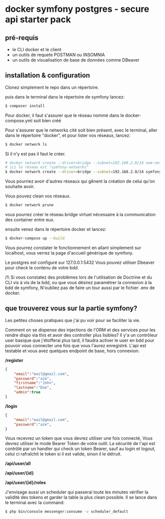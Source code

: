 # docker symfony postgres - secure api starter pack

## pré-requis

- le CLI docker et le client
- un outils de requete POSTMAN ou INSOMNIA
- un outils de visualisation de base de données comme DBeaver

## installation & configuration

Clonez simplement le repo dans un répertoire.

puis dans le terminal dans le répertoire de symfony lancez:
```bash
$ composer install
```
Pour docker, il faut s'assurer que le réseau nommé dans le docker-compose.yml soit bien créé

Pour s'assurer que le networks cité soit bien présent,
avec le terminal, aller dans le répertoire "docker",
et pour lister vos réseaux, lancez:
```bash
$ docker network ls
```
Si il n'y est pas il faut le créer.
```bash
# docker network create --driver=bridge --subnet=192.168.2.0/24 nom-networks
# ici le réseau est "symfony-networks"
$ docker network create --driver=bridge --subnet=192.168.2.0/24 symfony-networks
```
Vous pourriez avoir d'autres réseaux qui gênent la création de celui qu'on souhaite avoir.

Vous pouvez clean vos réseaux.
```bash
$ docker network prune
```
vous pourrez créer le réseau bridge virtuel nécessaire à la communication des container entre eux.

ensuite venez dans le répertoire docker et lancez:
```bash
$ docker-compose up --build
```

Vous pourrez constater le fonctionnement en allant simplement sur localhost, vous verrez la page d'accueil générique de symfony.


Le postgres est configuré sur 127.0.0.1:5432
Vous pouvez utiliser Dbeaver pour check le contenu de votre bdd.

/!\ Si vous constatez des problèmes lors de l'utilisation de Doctrine et du CLI vis à vis de la bdd, ou que vous désirez paramètrer la connexion à la bdd de symfony,
N'oubliez pas de faire un tour aussi par le fichier .env de docker.

## que trouverez vous sur la partie symfony?

Les petites choses pratiques que j'ai pu voir pour se faciliter la vie.

Comment on se dispense des injections de l'ORM et des services pour les rendre dispo via this et avoir des controller plus lisibles?
Il y'a un contrôleur user basique que j'étofferai plus tard, il faudra activer le user en bdd pour pouvoir vous connecter une fois que vous l'aurez enregistré.
L'api est testable et vous avez quelques endpoint de base, hors connexion:

**/register**
```json
{
    "email":"mail@gmail.com",
    "password":"aze",
    "firstname":"John",
    "lastname":"Doe",
    "admin":true
}
```
**/login**
```json
{
    "email":"mail@gmail.com",
    "password":"aze",
}
```
Vous recevrez un token que vous devrez utiliser une fois connecté,
Vous devrez utiliser le mode Bearer Token de votre outil.
La sécurité de l'api est contrôlé par un handler qui check un token Bearer, sauf au login et logout,
celui ci rafraîchit le token si il est valide, sinon il le détruit.

**/api/user/all**

**/api/user/{id}**

**/api/user/{id}/roles**

J'envisage aussi un scheduler qui passerai toute les minutes vérifier la validité des tokens et garder la table la plus clean possible.
Il se lance dans le terminal avec la command:

```bash
$ php bin/console messenger:consume -v scheduler_default
```
